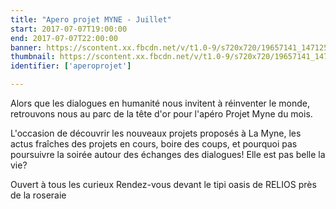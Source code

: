 ```yaml
---
title: "Apero projet MYNE - Juillet"
start: 2017-07-07T19:00:00
end: 2017-07-07T22:00:00
banner: https://scontent.xx.fbcdn.net/v/t1.0-9/s720x720/19657141_1471255836268211_9042966430247082525_n.jpg?oh=04511476bad17ee8adc21f651ed65acd&oe=5AAB9995
thumbnail: https://scontent.xx.fbcdn.net/v/t1.0-9/s720x720/19657141_1471255836268211_9042966430247082525_n.jpg?oh=04511476bad17ee8adc21f651ed65acd&oe=5AAB9995
identifier: ['aperoprojet']

---
```

Alors que les dialogues en humanité nous invitent à réinventer le monde, retrouvons nous au parc de la tête d'or pour l'apéro Projet Myne du mois.

L'occasion de découvrir les nouveaux projets proposés à La Myne, les actus fraîches des projets en cours, boire des coups, et pourquoi pas poursuivre la soirée autour des échanges des dialogues! Elle est pas belle la vie?

Ouvert à tous les curieux
Rendez-vous devant le tipi oasis de RELIOS près de la roseraie
